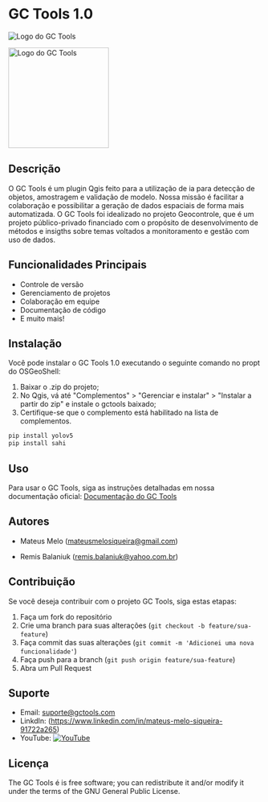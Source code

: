 # GC Tools 1.0

![Logo do GC Tools](https://lh3.googleusercontent.com/pw/ADCreHeDsyu3iHs15kFaIRAgIN5SyaDt5dUIlfvw7N_m66aZto0Ec-SZ74ojnngTqo2MmCXmWmMa1NWuqI253QRuzOtEjxAr56GgfeunUguOUfmYVbXehJyalK5vWaVLFOqA2RfTKziwxiJq-tK9UXzdRbgngwfCGPE3AH4Yxya9cTbt24QwygAHrsng75Ycs4E-MlAZyc_Ilx8GzgMFYtAGWbpfXgCjMrMG0Y61C-69V0B0mkK9jbV2xBSXdxS59hfimmvB_Wp9xECJ6u3_ncSg4Rl32yFtwKpW-OT5WhbqiYa7ajcPtDIAiz88REDtoxDoa0dUGYqbHZnaxspyvlFaSFjcvh_XwONM3mFQnyWyyLxioc7rrnIXgfTGXdJI8E-5LFAXsDdR7oRg-FGd4TeP0XwNVjrGe-_8QjJRx4Qo4RzvUB53ldMVZSJ3chopbaORp1k7OXw5lzh24LEgpKme1FSBc464x1SLEbR8fuwK9pFQuLcN7Rox5YQc_gQdscFZU04fqoV4sbghNJC9GLr1N13L6VaaU6UzGQI217kw4PKVqDxQ05MjGXQ6vqNPkwm3xShnXfASPtVmnAai4WBgpzFc9iiyN01GyibRI5Si6yY1PM60WucIyD5wkN-1MFdxPLONz_w88Xo2ft1V4dSOVn_ukLnf3N-Q-fUBD6RiEmhzfWRrWdukLnPNZ4--yQ5jmV4rLHmza0ov7dRvWi53kbAewHED90KzKrxU6R9-4NYd2scaYivvl07rwO0-PA2ki3BtD4OsKcfZz5GRDRu2v1j5jiHY7tDL32l7tux4eb72LNsb-pCYh5yLWS73uJrIaPOMDwoewhSIXgdi5x7NT-xVWmrjWPAYznSyGIPEHfeexE5DshiKteKYcDlikUwuaVWWxRsah39VnJYxr0aQBQ=w711-h711-s-no?authuser=0)

<img src="https://lh3.googleusercontent.com/pw/ADCreHeDsyu3iHs15kFaIRAgIN5SyaDt5dUIlfvw7N_m66aZto0Ec-SZ74ojnngTqo2MmCXmWmMa1NWuqI253QRuzEjxAr56GgfeunUguOUfmYVbXehJyalK5vWaVLFOqA2RfTKziwxiJq-tK9UXzdRbgngwfCGPE3AH4Yxya9cTbt24QwygAHrsng75Ycs4E-MlAZyc_Ilx8GzgMFYtAGWbpfXgCjMrMG0Y61C-69V0B0mkK9jbV2xBSXdxS59hfimmvB_Wp9xECJ6u3_ncSg4Rl32yFtwKpW-OT5WhbqiYa7ajcPtDIAiz88REDtoxDoa0dUGYqbHZnaxspyvlFaSFjcvh_XwONM3mFQnyWyyLxioc7rrnIXgfTGXdJI8E-5LFAXsDdR7oRg-FGd4TeP0XwNVjrGe-_8QjJRx4Qo4RzvUB53ldMVZSJ3chopbaORp1k7OXw5lzh24LEgpKme1FSBc464x1SLEbR8fuwK9pFQuLcN7Rox5YQc_gQdscFZU04fqoV4sbghNJC9GLr1N13L6VaaU6UzGQI217kw4PKVqDxQ05MjGXQ6vqNPkwm3xShnXfASPtVmnAai4WBgpzFc9iiyN01GyibRI5Si6yY1PM60WucIyD5wkN-1MFdxPLONz_w88Xo2ft1V4dSOVn_ukLnf3N-Q-fUBD6RiEmhzfWRrWdukLnPNZ4--yQ5jmV4rLHmza0ov7dRvWi53kbAewHED90KzKrxU6R9-4NYd2scaYivvl07rwO0-PA2ki3BtD4OsKcfZz5GRDRu2v1j5jiHY7tDL32l7tux4eb72LNsb-pCYh5yLWS73uJrIaPOMDwoewhSIXgdi5x7NT-xVWmrjWPAYznSyGIPEHfeexE5DshiKteKYcDlikUwuaVWWxRsah39VnJYxr0aQBQ=w711-h711-s-no?authuser=0" width="200" height="200" alt="Logo do GC Tools">


## Descrição

O GC Tools é um plugin Qgis feito para a utilização de ia para detecção de objetos, amostragem e validação de modelo. Nossa missão é facilitar a colaboração e possibilitar a geração de dados espaciais de forma mais automatizada. O GC Tools foi idealizado no projeto Geocontrole, que é um projeto público-privado financiado com o propósito de desenvolvimento de métodos e insigths sobre temas voltados a monitoramento e gestão com uso de dados.

## Funcionalidades Principais

- Controle de versão
- Gerenciamento de projetos
- Colaboração em equipe
- Documentação de código
- E muito mais!

## Instalação

Você pode instalar o GC Tools 1.0 executando o seguinte comando no propt do OSGeoShell:
1) Baixar o .zip do projeto;
2) No Qgis, vá até "Complementos" > "Gerenciar e instalar" > "Instalar a partir do zip" e instale o gctools baixado;
3) Certifique-se que o complemento está habilitado na lista de complementos.

```bash
pip install yolov5
pip install sahi
```

## Uso

Para usar o GC Tools, siga as instruções detalhadas em nossa documentação oficial: [Documentação do GC Tools](https://gctools.readthedocs.io)

## Autores

- Mateus Melo (mateusmelosiqueira@gmail.com)

- Remis Balaniuk (remis.balaniuk@yahoo.com.br)
  
## Contribuição

Se você deseja contribuir com o projeto GC Tools, siga estas etapas:

1. Faça um fork do repositório
2. Crie uma branch para suas alterações (`git checkout -b feature/sua-feature`)
3. Faça commit das suas alterações (`git commit -m 'Adicionei uma nova funcionalidade'`)
4. Faça push para a branch (`git push origin feature/sua-feature`)
5. Abra um Pull Request


## Suporte

- Email: suporte@gctools.com
- LinkdIn: (https://www.linkedin.com/in/mateus-melo-siqueira-91722a265)
- YouTube: [![YouTube](https://img.shields.io/static/v1?label=subscribe&logo=youtube&logoColor=ff0000&color=brightgreen&message=2k)](https://www.youtube.com/c/KivyMD)

## Licença

The GC Tools é is free software; you can redistribute it and/or modify it under the terms of the GNU General Public License. 
